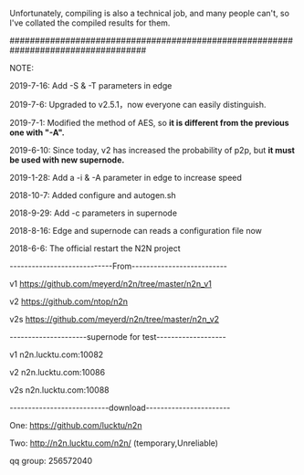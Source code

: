 Unfortunately, compiling is also a technical job, and many people can't, so I've collated the compiled results for them.

###################################################################################

NOTE:

2019-7-16: Add -S & -T parameters in edge

2019-7-6: Upgraded to v2.5.1，now everyone can easily distinguish.

2019-7-1: Modified the method of AES, so <strong>it is different from the previous one with "-A".</strong>

2019-6-10: Since today, v2 has increased the probability of p2p, but <strong>it must be used with new supernode.</strong>

2019-1-28: Add a -i & -A parameter in edge to increase speed

2018-10-7: Added configure and autogen.sh

2018-9-29: Add -c parameters in supernode

2018-8-16: Edge and supernode can reads a configuration file now

2018-6-6: The official restart the N2N project

----------------------------From--------------------------

v1   https://github.com/meyerd/n2n/tree/master/n2n_v1

v2   https://github.com/ntop/n2n

v2s  https://github.com/meyerd/n2n/tree/master/n2n_v2

---------------------supernode for test-------------------

v1  n2n.lucktu.com:10082

v2  n2n.lucktu.com:10086

v2s n2n.lucktu.com:10088

---------------------------download-----------------------

One: https://github.com/lucktu/n2n

Two: http://n2n.lucktu.com/n2n/     (temporary,Unreliable)

qq group: 256572040
